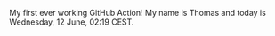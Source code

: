 My first ever working GitHub Action!
My name is Thomas and today is Wednesday, 12 June, 02:19 CEST. 

